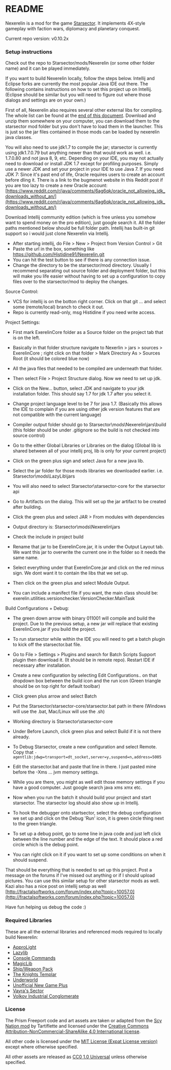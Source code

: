 # README #

Nexerelin is a mod for the game [Starsector](http://fractalsoftworks.com). It implements 4X-style gameplay with faction wars, diplomacy and planetary conquest.

Current repo version: v0.10.2x

### Setup instructions ###
Check out the repo to Starsector/mods/Nexerelin (or some other folder name) and it can be played immediately. 

If you want to build Nexerelin locally, follow the steps below.
Intellij and Eclipse forks are currently the most popular Java IDE out there.
The following contains instructions on how to set this project up on Intellij. (Eclipse should be similar but you will need to figure out where those dialogs and settings are on your own.)

First of all, Nexerelin also requires several other external libs for compiling. The whole list can be found at the [end of this document](#required-libraries). Download and unzip them somewhere on your computer, you can download them to the starsector mod folder but you don't have to load them in the launcher.
This is just so the jar files contained in those mods can be loaded by nexerelin java classes.

You will also need to use jdk1.7 to compile the jar; starsector is currently using jdk1.7.0.79 but anything newer than that would work as well. i.e. 1.7.0.80 and not java 8, 9, etc.
Depending on your IDE, you may not actually need to download or install JDK 1.7 except for profiling purposes. Simply use a newer JDK and set your project in your IDE to use Java 7.
If you need JDK 7: Since it's past end of life, Oracle requires users to create an account before dling it.
There is a link to the bugmenot website in this Reddit post if you are too lazy to create a new Oracle account:
[https://www.reddit.com/r/java/comments/6ag6qk/oracle_not_allowing_jdk_downloads_without_an/](https://www.reddit.com/r/java/comments/6ag6qk/oracle_not_allowing_jdk_downloads_without_an/)

Download Intellij community edition (which is free unless you somehow want to spend money on the pro edition), just google search it.
All the folder paths mentioned below should be full folder path.
Intellij has built-in git support so i would just clone Nexerelin via Intellij.
 - After starting intellij, do File > New > Project from Version Control > Git
 - Paste the url in the box, something like https://github.com/Histidine91/Nexerelin.git
 - You can hit the test button to see if there is any connection issue.
 - Change the directory to be the starsector/mod directory. Usually I recommend separating out source folder and deployment folder, but this will make you life easier without having to set up a configuration to copy files over to the starsector/mod to deploy the changes.

Source Control:
 - VCS for intellij is on the botton right corner. Click on that git ... and select some (remote/local) branch to check it out.
 - Repo is currently read-only, msg Histidine if you need write access.

Project Settings:
 - First mark ExerelinCore folder as a Source folder on the project tab that is on the left.
 - Basically in that folder structure navigate to Nexerlin > jars > sources > ExerelinCore ; right click on that folder > Mark Directory As > Sources Root (it should be colored blue now)
 - All the java files that needed to be compiled are underneath that folder.
 - Then select File > Project Structure dialog. Now we need to set up jdk.
 - Click on the New... button, select JDK and navigate to your jdk installation folder. This should say 1.7 for jdk 1.7 after you select it.
 - Change project language level to be 7 for java 1.7. (Basically this allows the IDE to complain if you are using other jdk version features that are not compatible with the current language)
 - Compiler output folder should go to Starsector\mods\Nexerelin\jars\build (this folder should be under .gitignore so the build is not checked into source control)

 - Go to the either Global Libraries or Libraries on the dialog (Global lib is shared between all of your intellij proj, lib is only for your current project)
 - Click on the green plus sign and select Java for a new java lib.
 - Select the jar folder for those mods libraries we downloaded earlier. i.e. Starsector\mods\LazyLib\jars
 - You will also need to select Starsector\starsector-core for the starsector api

 - Go to Artifacts on the dialog. This will set up the jar artifact to be created after building.
 - Click the green plus and select JAR > From modules with dependencies
 - Output directory is: Starsector\mods\Nexerelin\jars
 - Check the include in project build
 - Rename that jar to be ExerelinCore.jar, it is under the Output Layout tab. We want this jar to overwrite the current one in the folder so it needs the same name.
 - Select everything under that ExerelinCore.jar and click on the red minus sign. We dont want it to contain the libs that we set up.
 - Then click on the green plus and select Module Output.
 - You can include a manifect file if you want, the main class should be: exerelin.utilities.versionchecker.VersionChecker.MainTask

Build Configurations + Debug:
 - The green down arrow with binary 011001 will compile and build the project. Due to the previous setup, a new jar will replace that existing ExerelinCore.jar if you build the project.
 - To run starsector while within the IDE you will need to get a batch plugin to kick off the starsector.bat file.
 - Go to File > Settings > Plugins and search for Batch Scripts Support plugin then download it. (It should be in remote repo). Restart IDE if necessary after installation.
 - Create a new configuration by selecting Edit Configurations.. on that dropdown box between the build icon and the run icon (Green triangle should be on top right for default toolbar)
 - Click green plus arrow and select Batch
 - Put the Starsector/starsector-core/starsector.bat path in there (Windows will use the .bat, Mac/Linux will use the .sh)
 - Working directory is Starsector\starsector-core
 - Under Before Launch, click green plus and select Build if it is not there already.

 - To Debug Starsector, create a new configuration and select Remote. Copy that `-agentlib:jdwp=transport=dt_socket,server=y,suspend=n,address=5005`
 - Edit the starsector.bat and paste that line in there. I just pasted mine before the -Xms ... jvm memory settings.
 - While you are there, you might as well edit those memory settings if you have a good computer. Just google search java xms xmx etc.

 - Now when you run the batch it should build your project and start starsector. The starsector log should also show up in Intellij.
 - To hook the debugger onto startsector, select the debug configuration we set up and click on the Debug 'Run' icon, it is green circle thing next to the green triangle.
 - To set up a debug point, go to some line in java code and just left click between the line number and the edge of the text. It should place a red circle which is the debug point.
 - You can right click on it if you want to set up some conditions on when it should suspend.

That should be everything that is needed to set up this project. Post a message on the forums if I've missed out anything or if I should upload pictures.
You can use this similar setup for other starsector mods as well.
Kazi also has a nice post on intellij setup as well [http://fractalsoftworks.com/forum/index.php?topic=10057.0](http://fractalsoftworks.com/forum/index.php?topic=10057.0)

Have fun helping us debug the code :)

### Required Libraries ###
These are all the external libraries and referenced mods required to locally build Nexerelin:

- [ApproLight](https://fractalsoftworks.com/forum/index.php?topic=9688.0)
- [Lazylib](https://fractalsoftworks.com/forum/index.php?topic=5444.0)
- [Console Commands](https://fractalsoftworks.com/forum/index.php?topic=4106.0)
- [MagicLib](https://fractalsoftworks.com/forum/index.php?topic=13718.0)
- [Ship/Weapon Pack](https://fractalsoftworks.com/forum/index.php?topic=11018.0)
- [The Knights Templar](https://fractalsoftworks.com/forum/index.php?topic=8095.0)
- [Underworld](https://fractalsoftworks.com/forum/index.php?topic=11002.0)
- [Unofficial New Game Plus](https://fractalsoftworks.com/forum/index.php?topic=16680.0)
- [Vayra's Sector](https://fractalsoftworks.com/forum/index.php?topic=16058.0)
- [Volkov Industrial Conglomerate](https://fractalsoftworks.com/forum/index.php?topic=19603.0)

### License ###
The Prism Freeport code and art assets are taken or adapted from the [Scy Nation mod](http://fractalsoftworks.com/forum/index.php?topic=8010.0) by Tartiflette and licensed under the [Creative Commons Attribution-NonCommercial-ShareAlike 4.0 International license](https://creativecommons.org/licenses/by-nc-sa/4.0/).

All other code is licensed under the [MIT License (Expat License version)](https://opensource.org/licenses/MIT) except where otherwise specified.

All other assets are released as [CC0 1.0 Universal](https://creativecommons.org/publicdomain/zero/1.0/) unless otherwise specified.
